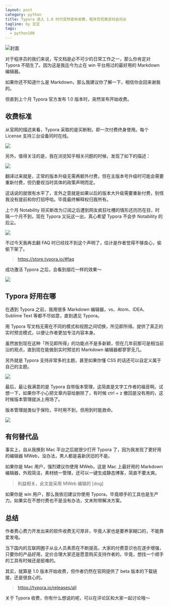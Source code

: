 ```yaml
---
layout: post
category: python
title: Typora 进入 1.0 时代突然宣布收费，程序员究竟该何去何从
tagline: by 豆豆
tags: 
  - python100
---
```


![封面](https://raw.githubusercontent.com/JustDoPython/justdopython.github.io/master/assets/images/2021/12/typora/logo2.png)

对于程序员的我们来说，写文档是必不可少的日常工作之一，那么你肯定对 Typora 不陌生了。因为这是我迄今为止在 win 平台用过的最好用的 Markdown 编辑器。

如果你还不知道什么是 Markdown，那么我建议你了解一下，相信你会回来谢我的。

但直到上个月 Typora 官方发布 1.0 版本时，突然宣布开始收费。

## 收费标准

从官网的描述来看，Typora 采取的是买断制，即一次付费终身使用。每个 License 支持三台设备同时在线。

![](https://raw.githubusercontent.com/JustDoPython/justdopython.github.io/master/assets/images/2021/12/typora/001.png)

另外，值得关注的是，我在浏览知乎相关问题的时候，发现了如下的描述：

![](https://raw.githubusercontent.com/JustDoPython/justdopython.github.io/master/assets/images/2021/12/typora/002.png)

翻译过来就是，正常的版本升级无需再额外付费，但在主版本号升级时可能会需要重新付费，但仍要视当时具体的政策声明而定。

这话说的就很有水平了，言外之意就是如果以后的版本大升级需要重新付费，别怪我没有提前和你打招呼哈。毕竟最终解释权归我所有。

上个月 Notability 将买断改为订阅之后遭到网友疯狂吐槽的情形还历历在目，时隔一个月不到，现在 Typora 又玩这一出，真心希望 Typora 不会步 Notability 的后尘。

![](https://raw.githubusercontent.com/JustDoPython/justdopython.github.io/master/assets/images/2021/12/typora/003.png)

不过今天我再去翻 FAQ 时已经找不到这个声明了，估计是作者觉得不够良心，偷偷下架了。

> https://store.typora.io/#faq

成功激活 Typora 之后，会看到烟花一样的效果～

![](https://raw.githubusercontent.com/JustDoPython/justdopython.github.io/master/assets/images/2021/12/typora/004.jpg)

## Typora 好用在哪

在遇到 Typora 之前，我用很多 Markdown 编辑器，vs、Atom、IDEA、Sublime Text 等都不尽如意，直到遇见 Typora。

用 Typora 写文档无需在不同的模式和视图之间切换，所见即所得。提供了真正的实时预览模式，以便让作者更加专注内容本身。

虽然放到现在这种「所见即所得」的功能点不是多新颖，但在几年前那可是相当前沿的观点，直到现在能做到实时预览的 Markdown 编辑器都寥寥无几。

另外就是 Typora 支持非常多的主题，甚至如果你懂 CSS 的话还可以自定义属于自己的主题。

![](https://raw.githubusercontent.com/JustDoPython/justdopython.github.io/master/assets/images/2021/12/typora/005.png)

最后，最让我满意的是 Typora 自带版本管理，这简直是文字工作者的福音啊。试想一下，如果你不小心把文章内容给删除了，有时候 ctrl + z 撤回是没有用的，这时候版本管理就派上用场了。

版本管理就类似于保险，平时用不到，但用到时能救命。

![](https://raw.githubusercontent.com/JustDoPython/justdopython.github.io/master/assets/images/2021/12/typora/006.png)

## 有何替代品

事实上，自从我换到 Mac 平台之后就很少打开 Typora 了，因为我发现了更好用的编辑器 MWeb，没办法，男人都是喜新厌旧的不是。

如果你是 Mac 用户，强烈建议你使用 MWeb，这是 Mac 上最好用的 Markdown 编辑器，外观简洁，素材统一管理，还可以一键生成静态博客，简直不要太爽。

> 利益相关，此文是采用 MWeb 编辑的 [dog]

如果你是 win 用户，那么我依旧建议你使用 Typora，毕竟顺手的工具也是生产力。如果实在不想付费也不是没有办法，文末附带解决方案。

## 总结

作者费心费力开发出来的软件收费无可厚非，毕竟人家也是要养家糊口的，不能靠爱发电。

当下国内的互联网圈子从业人员素质在不断提高，大家的付费意识也在逐步增强，只要你的产品好用，定价合理大家还是愿意购买支持作者的，毕竟，想找一个顺手的工具有时候还是挺难的。

其实，就算是 1.0 版本开始收费，但作者仍然在官网提供了 beta 版本的下载链接，还是很良心的。

> https://typora.io/releases/all

关于 Typora 收费，你有什么想说的呢，可以在评论区和大家一起讨论哦～